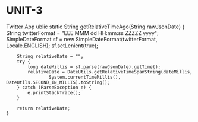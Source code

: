 # UNIT-3
Twitter App
ublic static String getRelativeTimeAgo(String rawJsonDate) {
        String twitterFormat = "EEE MMM dd HH:mm:ss ZZZZZ yyyy";
        SimpleDateFormat sf = new SimpleDateFormat(twitterFormat, Locale.ENGLISH);
        sf.setLenient(true);

        String relativeDate = "";
        try {
            long dateMillis = sf.parse(rawJsonDate).getTime();
            relativeDate = DateUtils.getRelativeTimeSpanString(dateMillis,
                    System.currentTimeMillis(), DateUtils.SECOND_IN_MILLIS).toString();
        } catch (ParseException e) {
            e.printStackTrace();
        }

        return relativeDate;
    }
